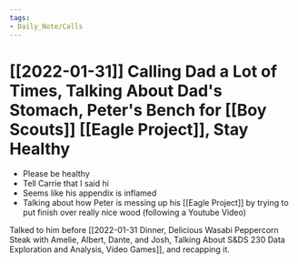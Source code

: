 ```yaml
---
tags:
- Daily_Note/Calls
---
```


# [[2022-01-31]] Calling Dad a Lot of Times, Talking About Dad's Stomach, Peter's Bench for [[Boy Scouts]] [[Eagle Project]], Stay Healthy



- Please be healthy
- Tell Carrie that I said hi
- Seems like his appendix is inflamed
- Talking about how Peter is messing up his [[Eagle Project]] by trying to put finish over really nice wood (following a Youtube Video)

Talked to him before [[2022-01-31 Dinner, Delicious Wasabi Peppercorn Steak with Amelie, Albert, Dante, and Josh, Talking About S&DS 230 Data Exploration and Analysis, Video Games]], and recapping it.